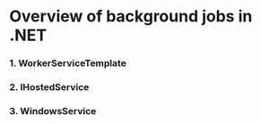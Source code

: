 # Overview of background jobs in .NET

### 1. WorkerServiceTemplate


### 2. IHostedService


### 3. WindowsService

